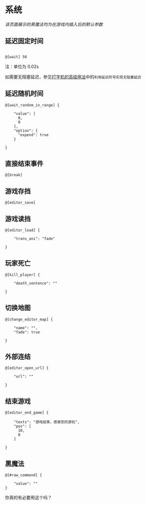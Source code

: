 # 系统

*该页面展示的黑魔法均为在游戏内插入后的默认参数*

## 延迟固定时间
```

@[wait] 50

```
注：单位为 0.02s

如需要无阻塞延迟，参见[打字机的高级用法](../special/打字机的高级用法.md)中的`利用延迟符号实现无阻塞延迟`

## 延迟随机时间
```
@[wait_random_in_range] {
  
    "value": [
      0,
      0
    ],
    "option": {
      "expend": true
    }
  
}
```

## 直接结束事件
```
@[break]
```

## 游戏存挡
```
@[editor_save]
```

## 游戏读挡
```
@[editor_load] {
  
    "trans_ani": "fade"
  
}
```

## 玩家死亡
```
@[kill_player] {
  
    "death_sentence": ""
  
}
```

## 切换地图
```
@[change_editor_map] {
  
    "name": "",
    "fade": true
  
}
```

## 外部连结
```
@[editor_open_url] {
  
    "url": ""
  
}
```

## 结束游戏
```
@[editor_end_game] {
  
    "texts": "游戏结束，感谢您的游玩",
    "pos": [
      10,
      8
    ]
  
}
```

## 黑魔法
```
@[#raw_commend] {

    "value": ""
}
```
你真的有必要用这个吗？
